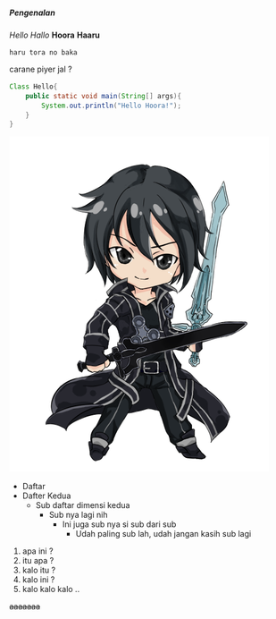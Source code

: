 ##### Pengenalan

*Hello*
_Hallo_
__Hoora__
**Haaru**

	haru tora no baka
carane 
piyer jal ?
````java
Class Hello{
	public static void main(String[] args){
    	System.out.println("Hello Hoora!");
    }
}
````


![GambarKirito](./images/kirito-chibi-01.png)

+ Daftar 
+ Dafter Kedua
	- Sub daftar dimensi kedua
		+ Sub nya lagi nih
			- Ini juga sub nya si sub dari sub
				- Udah paling sub lah, udah jangan kasih sub lagi

1. apa ini ?
2. itu apa ?
3. kalo itu ?
4. kalo ini ?
5. kalo kalo kalo ..

~~aaaaaaa~~